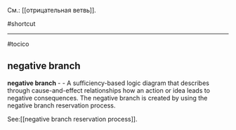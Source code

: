 См.: [[отрицательная ветвь]].

#shortcut




<hr/>

#tocico

## negative branch

<b>negative branch</b> -  - A sufficiency-based logic diagram that describes through cause-and-effect relationships how an action or idea leads to negative consequences.  The negative branch is created by using the negative branch reservation process. 



See:[[negative branch reservation process]].

